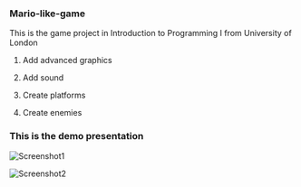 ### Mario-like-game

This is the game project in Introduction to Programming I from University of London

1. Add advanced graphics

2. Add sound

3. Create platforms

4. Create enemies

### This is the demo presentation
![Screenshot1](https://github.com/hannalam/Mario-like-game/assets/63362052/fe68b4ee-b835-4dde-bbf4-ea1011125ffe)

![Screenshot2](https://github.com/hannalam/Mario-like-game/assets/63362052/bf8c0ac6-79ee-42da-b4b8-0beadb49e4ed)
